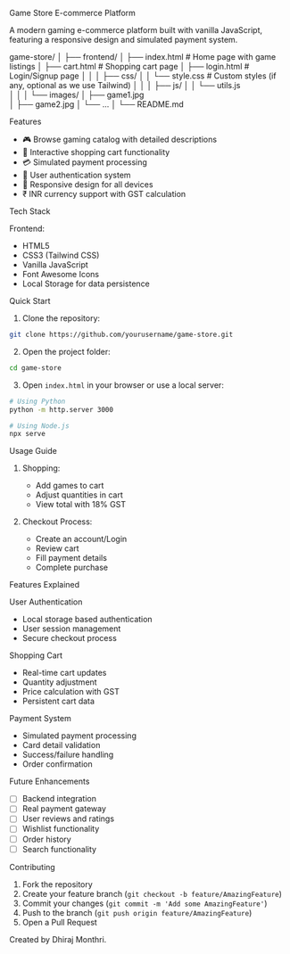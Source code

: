 Game Store E-commerce Platform

A modern gaming e-commerce platform built with vanilla JavaScript, featuring a responsive design and simulated payment system.

game-store/
│
├── frontend/
│   ├── index.html          # Home page with game listings
│   ├── cart.html           # Shopping cart page
│   ├── login.html          # Login/Signup page
│   │
│   ├── css/
│   │   └── style.css       # Custom styles (if any, optional as we use Tailwind)
│   │
│   ├── js/
│   │   └── utils.js        
│   │
│   └── images/
│       ├── game1.jpg       
│       ├── game2.jpg
│       └── ...
│
└── README.md              


Features

- 🎮 Browse gaming catalog with detailed descriptions
- 🛒 Interactive shopping cart functionality
- 💳 Simulated payment processing
- 👤 User authentication system
- 📱 Responsive design for all devices
- ₹ INR currency support with GST calculation

Tech Stack

Frontend:
  - HTML5
  - CSS3 (Tailwind CSS)
  - Vanilla JavaScript
  - Font Awesome Icons
  - Local Storage for data persistence

Quick Start

1. Clone the repository:
```bash
git clone https://github.com/yourusername/game-store.git
```

2. Open the project folder:
```bash
cd game-store
```

3. Open `index.html` in your browser or use a local server:
```bash
# Using Python
python -m http.server 3000

# Using Node.js
npx serve
```

Usage Guide


1. Shopping:
   - Add games to cart
   - Adjust quantities in cart
   - View total with 18% GST

2. Checkout Process:
   - Create an account/Login
   - Review cart
   - Fill payment details
   - Complete purchase

Features Explained

User Authentication
- Local storage based authentication
- User session management
- Secure checkout process

Shopping Cart
- Real-time cart updates
- Quantity adjustment
- Price calculation with GST
- Persistent cart data

Payment System
- Simulated payment processing
- Card detail validation
- Success/failure handling
- Order confirmation


 Future Enhancements

- [ ] Backend integration
- [ ] Real payment gateway
- [ ] User reviews and ratings
- [ ] Wishlist functionality
- [ ] Order history
- [ ] Search functionality

Contributing

1. Fork the repository
2. Create your feature branch (`git checkout -b feature/AmazingFeature`)
3. Commit your changes (`git commit -m 'Add some AmazingFeature'`)
4. Push to the branch (`git push origin feature/AmazingFeature`)
5. Open a Pull Request




Created by Dhiraj Monthri.
